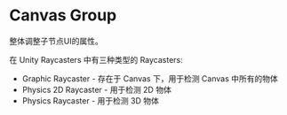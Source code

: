 # Canvas Group

整体调整子节点UI的属性。

在 Unity Raycasters 中有三种类型的 Raycasters:

* Graphic Raycaster - 存在于 Canvas 下，用于检测 Canvas 中所有的物体
* Physics 2D Raycaster - 用于检测 2D 物体
* Physics Raycaster - 用于检测 3D 物体
